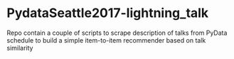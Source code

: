 # PydataSeattle2017-lightning_talk
Repo contain a couple of scripts to scrape description of talks from PyData schedule to build a simple item-to-item recommender based on talk similarity
